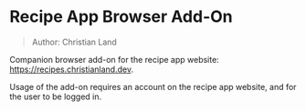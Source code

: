 # Recipe App Browser Add-On
> Author: Christian Land

Companion browser add-on for the recipe app website: https://recipes.christianland.dev.

Usage of the add-on requires an account on the recipe app website, and for the user to be logged in.
